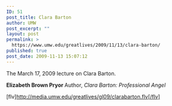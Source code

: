 ```yaml
---
ID: 51
post_title: Clara Barton
author: UMW
post_excerpt: ""
layout: post
permalink: >
  https://www.umw.edu/greatlives/2009/11/13/clara-barton/
published: true
post_date: 2009-11-13 15:07:12
---
```

The March 17, 2009 lecture on Clara Barton.

<strong>Elizabeth Brown Pryor </strong>
Author, <em>Clara Barton: Professional Angel </em>

[flv]http://media.umw.edu/greatlives/gl09/clarabarton.flv[/flv]